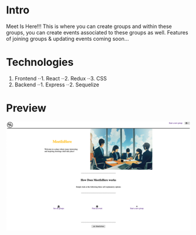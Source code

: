 # Intro
Meet Is Here!!! This is where you can create groups and within these groups, you can create events associated to these groups as well.
Features of joining groups & updating events coming soon...

# Technologies
1. Frontend
⋅⋅1. React
⋅⋅2. Redux
⋅⋅3. CSS
 2. Backend
⋅⋅1. Express
⋅⋅2. Sequelize

# Preview
![alt text](image/ProjectPreviewImage.png)
